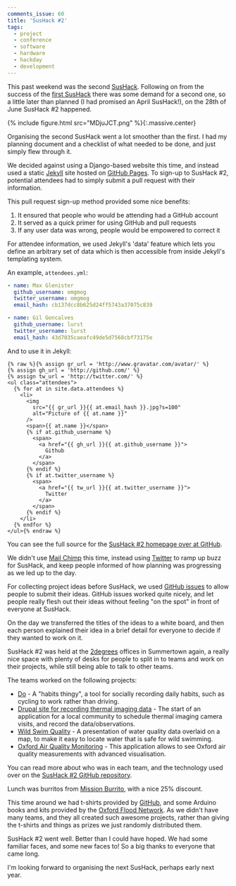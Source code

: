 ```yaml
---
comments_issue: 60
title: 'SusHack #2'
tags:
  - project
  - conference
  - software
  - hardware
  - hackday
  - development
---
```


This past weekend was the second [SusHack](https://sushack.github.io). Following on from the success of the [first SusHack](/post/sushack-1-building-the-foundations-of-the-oxford-flood-network-stack/) there was some demand for a second one, so a little later than planned (I had promised an April SusHack!), on the 28th of June SusHack #2 happened.

<!-- more -->

{% include figure.html src="MDjuJCT.png" %}{:.massive.center}

Organising the second SusHack went a lot smoother than the first. I had my planning document and a checklist of what needed to be done, and just simply flew through it.

We decided against using a Django-based website this time, and instead used a static [Jekyll](http://jekyllrb.com) site hosted on [GitHub Pages](http://pages.github.com). To sign-up to SusHack #2, potential attendees had to simply submit a pull request with their information.

This pull request sign-up method provided some nice benefits:

1. It ensured that people who would be attending had a GitHub account
2. It served as a quick primer for using GitHub and pull requests
3. If any user data was wrong, people would be empowered to correct it

For attendee information, we used Jekyll's 'data' feature which lets you define an arbitrary set of data which is then accessible from inside Jekyll's templating system.

An example, `attendees.yml`:

```yaml
- name: Max Glenister
  github_username: omgmog
  twitter_username: omgmog
  email_hash: cb137dcc8b625d24ff5743a37075c839

- name: Gil Goncalves
  github_username: lurst
  twitter_username: lurst
  email_hash: 43d7035caeafc49de5d7568cbf73175e
```

And to use it in Jekyll:

```liquid
{% raw %}{% assign gr_url = 'http://www.gravatar.com/avatar/' %}
{% assign gh_url = 'http://github.com/' %}
{% assign tw_url = 'http://twitter.com/' %}
<ul class="attendees">
  {% for at in site.data.attendees %}
    <li>
      <img
        src="{{ gr_url }}{{ at.email_hash }}.jpg?s=100"
        alt="Picture of {{ at.name }}"
      />
      <span>{{ at.name }}</span>
      {% if at.github_username %}
        <span>
          <a href="{{ gh_url }}{{ at.github_username }}">
            Github
          </a>
        </span>
      {% endif %}
      {% if at.twitter_username %}
        <span>
          <a href="{{ tw_url }}{{ at.twitter_username }}">
            Twitter
          </a>
        </span>
      {% endif %}
    </li>
  {% endfor %}
</ul>{% endraw %}
```

You can see the full source for the [SusHack #2 homepage over at GitHub](https://github.com/sushack/sushack.github.io).

We didn't use [Mail Chimp](http://mailchimp.com) this time, instead using [Twitter](http://twitter.com) to ramp up buzz for SusHack, and keep people informed of how planning was progressing as we led up to the day.

For collecting project ideas before SusHack, we used [GitHub issues](https://github.com/sushack/sushack.github.io/issues/18) to allow people to submit their ideas. GitHub issues worked quite nicely, and let people really flesh out their ideas without feeling "on the spot" in front of everyone at SusHack.

On the day we transferred the titles of the ideas to a white board, and then each person explained their idea in a brief detail for everyone to decide if they wanted to work on it.

SusHack #2 was held at the [2degrees](https://www.2degreesnetwork.com) offices in Summertown again, a really nice space with plenty of desks for people to split in to teams and work on their projects, while still being able to talk to other teams.

The teams worked on the following projects:

- [Do](https://github.com/sushack/do) - A "habits thingy", a tool for socially recording daily habits, such as cycling to work rather than driving.
- [Drupal site for recording thermal imaging data](https://github.com/sushack/thermal-imaging) - The start of an application for a local community to schedule thermal imaging camera visits, and record the data/observations.
- [Wild Swim Quality](https://github.com/sushack/wildswimquality) - A presentation of water quality data overlaid on a map, to make it easy to locate water that is safe for wild swimming.
- [Oxford Air Quality Monitoring](https://github.com/sushack/oxfordair) - This application allows to see Oxford air quality measurements with advanced visualisation.

You can read more about who was in each team, and the technology used over on the [SusHack #2 GitHub repository](https://github.com/sushack/sushack-2).

Lunch was burritos from [Mission Burrito](http://missionburrito.co.uk/), with a nice 25% discount.

This time around we had t-shirts provided by [GitHub](https://community.github.com/), and some Arduino books and kits provided by the [Oxford Flood Network](http://oxfloodnet.co.uk/). As we didn't have many teams, and they all created such awesome projects, rather than giving the t-shirts and things as prizes we just randomly distributed them.

SusHack #2 went well. Better than I could have hoped. We had some familiar faces, and some new faces to! So a big thanks to everyone that came long.

I'm looking forward to organising the next SusHack, perhaps early next year.
